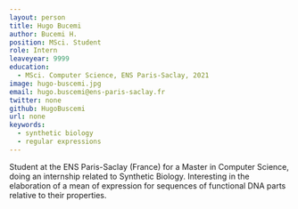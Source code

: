```yaml
---
layout: person
title: Hugo Bucemi
author: Bucemi H.
position: MSci. Student
role: Intern
leaveyear: 9999
education:
  - MSci. Computer Science, ENS Paris-Saclay, 2021
image: hugo-buscemi.jpg
email: hugo.buscemi@ens-paris-saclay.fr
twitter: none
github: HugoBuscemi
url: none
keywords:
  - synthetic biology
  - regular expressions
---
```

Student at the ENS Paris-Saclay (France) for a Master in Computer Science, doing an internship related to Synthetic Biology. Interesting in the elaboration of a mean of expression for sequences of functional DNA parts relative to their properties.